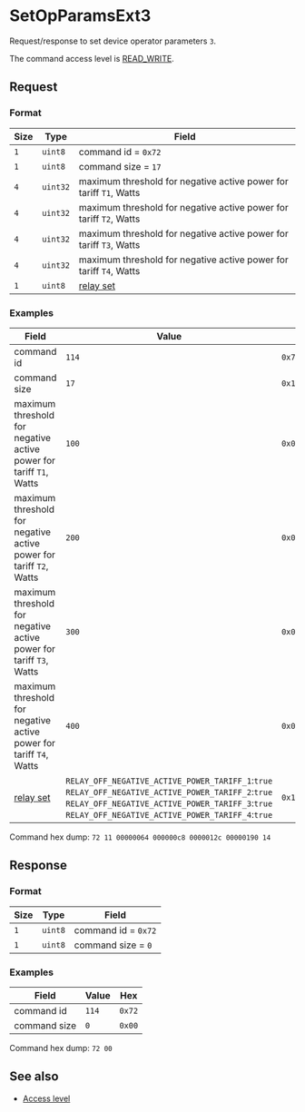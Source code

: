 # SetOpParamsExt3

Request/response to set device operator parameters `3`.

The command access level is [READ_WRITE](../basics.md#command-access-level).


## Request

### Format

| Size | Type     | Field                                                              |
| ---- | -------- | ------------------------------------------------------------------ |
| `1`  | `uint8`  | command id = `0x72`                                                |
| `1`  | `uint8`  | command size = `17`                                                |
| `4`  | `uint32` | maximum threshold for negative active power for tariff `T1`, Watts |
| `4`  | `uint32` | maximum threshold for negative active power for tariff `T2`, Watts |
| `4`  | `uint32` | maximum threshold for negative active power for tariff `T3`, Watts |
| `4`  | `uint32` | maximum threshold for negative active power for tariff `T4`, Watts |
| `1`  | `uint8`  | [relay set](./GetOpParamsExt3.md#relay-set)                        |

### Examples

| Field                                                              | Value                                                                                                                                                                                                            | Hex          |
| ------------------------------------------------------------------ | ---------------------------------------------------------------------------------------------------------------------------------------------------------------------------------------------------------------- | ------------ |
| command id                                                         | `114`                                                                                                                                                                                                            | `0x72`       |
| command size                                                       | `17`                                                                                                                                                                                                             | `0x11`       |
| maximum threshold for negative active power for tariff `T1`, Watts | `100`                                                                                                                                                                                                            | `0x00000064` |
| maximum threshold for negative active power for tariff `T2`, Watts | `200`                                                                                                                                                                                                            | `0x000000c8` |
| maximum threshold for negative active power for tariff `T3`, Watts | `300`                                                                                                                                                                                                            | `0x0000012c` |
| maximum threshold for negative active power for tariff `T4`, Watts | `400`                                                                                                                                                                                                            | `0x00000190` |
| [relay set](./GetOpParamsExt3.md#relay-set)                        | `RELAY_OFF_NEGATIVE_ACTIVE_POWER_TARIFF_1`:`true`<br>`RELAY_OFF_NEGATIVE_ACTIVE_POWER_TARIFF_2`:`true`<br>`RELAY_OFF_NEGATIVE_ACTIVE_POWER_TARIFF_3`:`true`<br>`RELAY_OFF_NEGATIVE_ACTIVE_POWER_TARIFF_4`:`true` | `0x14`       |


Command hex dump: `72 11 00000064 000000c8 0000012c 00000190 14`


## Response

### Format

| Size | Type    | Field               |
| ---- | ------- | ------------------- |
| `1`  | `uint8` | command id = `0x72` |
| `1`  | `uint8` | command size = `0`  |

### Examples

| Field        | Value | Hex    |
| ------------ | ----- | ------ |
| command id   | `114` | `0x72` |
| command size | `0`   | `0x00` |

Command hex dump: `72 00`


## See also

* [Access level](../basics.md#command-access-level)
